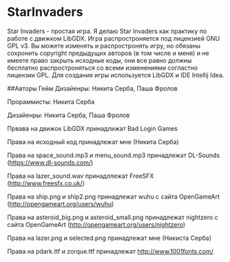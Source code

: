 # StarInvaders
Star Invaders - простая игра. Я делаю Star Invaders как практику по работе с движком LibGDX. Игра распростроняется
под лицензией GNU GPL v3. Вы можете изменять и распростронять игру, но обязаны сохронить copyright предыдущих авторов (в том числе и меня)
и не имеете право закрыть исходные коды, они все равно должны бесплатно распростроняться со всеми изменениями согластно лицензии GPL. Для 
создания игры используется LibGDX и IDE Intellij Idea.

##Авторы
Гейм Дизайенры: Никита Серба, Паша Фролов

Прораммисты: Никита Серба

Дизайенры: Никита Серба, Паша Фролов

Првава на движок LibGDX принадлижат Bad Login Games

Права на исходный код принадлежат мне (Никита Серба)

Права на space_sound.mp3 и menu_sound.mp3 принадлежат DL-Sounds (https://www.dl-sounds.com/)

Права на lazer_sound.wav принадллежат FreeSFX (http://www.freesfx.co.uk/)

Права на ship.png и ship2.png принадлежат wuhu с сайта OpenGameArt (http://opengameart.org/users/wuhu)

Права на asteroid_big.png и asteroid_small.png принадлежат nightzero с сайта OpenGameArt (http://opengameart.org/users/nightzero)

Права на lazer.png и selected.png принадлежат мне (Никиста Серба)

Права на pdark.ttf и zorque.ttf принадлежат http://www.1001fonts.com/
